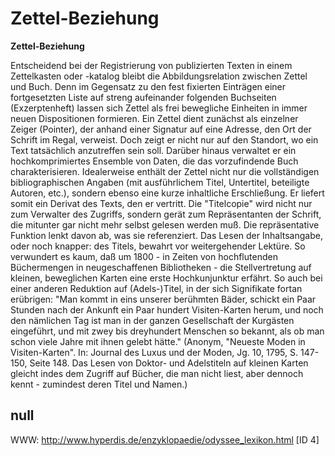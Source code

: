 # Zettel-Beziehung

**Zettel-Beziehung**

Entscheidend bei der Registrierung von publizierten Texten in einem Zettelkasten oder -katalog bleibt die Abbildungsrelation zwischen Zettel und Buch. Denn im Gegensatz zu den fest fixierten Einträgen einer fortgesetzten Liste auf streng aufeinander folgenden Buchseiten (Exzerptenheft) lassen sich Zettel als frei bewegliche Einheiten in immer neuen Dispositionen formieren. Ein Zettel dient zunächst als einzelner Zeiger (Pointer), der anhand einer Signatur auf eine Adresse, den Ort der Schrift im Regal, verweist. Doch zeigt er nicht nur auf den Standort, wo ein Text tatsächlich anzutreffen sein soll. Darüber hinaus verwaltet er ein hochkomprimiertes Ensemble von Daten, die das vorzufindende Buch charakterisieren. Idealerweise enthält der Zettel nicht nur die vollständigen bibliographischen Angaben (mit ausführlichem Titel, Untertitel, beteiligte Autoren, etc.), sondern ebenso eine kurze inhaltliche Erschließung. Er liefert somit ein Derivat des Texts, den er vertritt. Die "Titelcopie" wird nicht nur zum Verwalter des Zugriffs, sondern gerät zum Repräsentanten der Schrift, die mitunter gar nicht mehr selbst gelesen werden muß. Die repräsentative Funktion lenkt davon ab, was sie referenziert. Das Lesen der Inhaltsangabe, oder noch knapper: des Titels, bewahrt vor weitergehender Lektüre. So verwundert es kaum, daß um 1800 - in Zeiten von hochflutenden Büchermengen in neugeschaffenen Bibliotheken - die Stellvertretung auf kleinen, beweglichen Karten eine erste Hochkunjunktur erfährt. So auch bei einer anderen Reduktion auf (Adels-)Titel, in der sich Signifikate fortan erübrigen: "Man kommt in eins unserer berühmten Bäder, schickt ein Paar Stunden nach der Ankunft ein Paar hundert Visiten-Karten herum, und noch den nämlichen Tag ist man in der ganzen Gesellschaft der Kurgästen eingeführt, und mit zwey bis dreyhundert Menschen so bekannt, als ob man schon viele Jahre mit ihnen gelebt hätte."
(Anonym, "Neueste Moden in Visiten-Karten". In: Journal des Luxus und der Moden, Jg. 10, 1795, S. 147-150, Seite 148. Das Lesen von Doktor- und Adelstiteln auf kleinen Karten gleicht indes dem Zugriff auf Bücher, die man nicht liest, aber dennoch kennt - zumindest deren Titel und Namen.)

## null

WWW: http://www.hyperdis.de/enzyklopaedie/odyssee_lexikon.html [ID 4]

